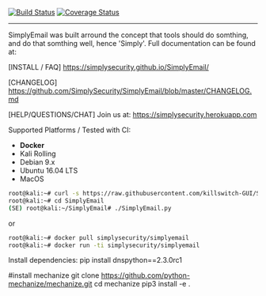 [![Build Status](https://travis-ci.org/SimplySecurity/SimplyEmail.svg?branch=master)](https://travis-ci.org/SimplySecurity/SimplyEmail)
[![Coverage Status](https://coveralls.io/repos/github/killswitch-GUI/SimplyEmail/badge.svg?branch=Version-1.4)](https://coveralls.io/github/killswitch-GUI/SimplyEmail?branch=Version-1.4)

----
SimplyEmail was built arround the concept that tools should do somthing, and do that somthing well, hence 'Simply'. Full documentation can be found at:

[INSTALL / FAQ] https://simplysecurity.github.io/SimplyEmail/

[CHANGELOG] https://github.com/SimplySecurity/SimplyEmail/blob/master/CHANGELOG.md

[HELP/QUESTIONS/CHAT] Join us at: https://simplysecurity.herokuapp.com

Supported Platforms / Tested with CI:
* **Docker**
* Kali Rolling
* Debian 9.x
* Ubuntu 16.04 LTS
* MacOS


```bash
root@kali:~# curl -s https://raw.githubusercontent.com/killswitch-GUI/SimplyEmail/master/setup/oneline-setup.sh | bash
root@kali:~# cd SimplyEmail
(SE) root@kali:~/SimplyEmail# ./SimplyEmail.py
```

or
 
```bash
root@kali:~# docker pull simplysecurity/simplyemail
root@kali:~# docker run -ti simplysecurity/simplyemail
```

Install dependencies:
pip install dnspython==2.3.0rc1

#install mechanize
git clone https://github.com/python-mechanize/mechanize.git
cd mechanize
pip3 install -e .

